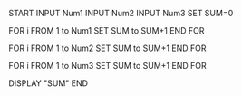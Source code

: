 START
INPUT Num1 
INPUT Num2
INPUT Num3
SET SUM=0

FOR i FROM 1 to Num1
    SET SUM to SUM+1
END FOR

FOR i FROM 1 to Num2
   SET SUM to SUM+1
END FOR

FOR i FROM 1 to Num3
   SET SUM to SUM+1
END FOR 

DISPLAY "SUM"
END
